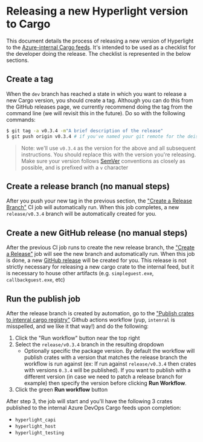 # Releasing a new Hyperlight version to Cargo

This document details the process of releasing a new version of Hyperlight to the [Azure-internal Cargo feeds](https://dev.azure.com/AzureContainerUpstream/hyperlight/_artifacts/feed/hyperlight_packages_test). It's intended to be used as a checklist for the developer doing the release. The checklist is represented in the below sections.

## Create a tag

When the `dev` branch has reached a state in which you want to release a new Cargo version, you should create a tag. Although you can do this from the GitHub releases page, we currently recommend doing the tag from the command line (we will revisit this in the future). Do so with the following commands:

```bash
$ git tag -a v0.3.4 -m"A brief description of the release"
$ git push origin v0.3.4 # if you've named your git remote for the deislabs/hyperlight repo differently, change 'origin' to your remote name
```

>Note: we'll use `v0.3.4` as the version for the above and all subsequent instructions. You should replace this with the version you're releasing. Make sure your version follows [SemVer](https://semver.org) conventions as closely as possible, and is prefixed with a `v` character

## Create a release branch (no manual steps)

After you push your new tag in the previous section, the ["Create a Release Branch"](https://github.com/deislabs/hyperlight/actions/workflows/CreateReleaseBranch.yml) CI job will automatically run. When this job completes, a new `release/v0.3.4` branch will be automatically created for you.

## Create a new GitHub release (no manual steps)

After the previous CI job runs to create the new release branch, the ["Create a Release"](https://github.com/deislabs/hyperlight/actions/workflows/CreateRelease.yml) job will see the new branch and automatically run. When this job is done, a new [GitHub release](https://github.com/deislabs/hyperlight/releases) will be created for you. This release is not strictly necessary for releasing a new cargo crate to the internal feed, but it is necessary to house other artifacts (e.g. `simpleguest.exe`, `callbackguest.exe`, etc)

## Run the publish job

After the release branch is created by automation, go to the ["Publish crates to intenral cargo registry"](https://github.com/deislabs/hyperlight/actions/workflows/CargoPublish.yml) Github actions workflow (yup, `intenral` is misspelled, and we like it that way!) and do the following:

1. Click the "Run workflow" button near the top right
1. Select the `release/v0.3.4` branch in the resulting dropdown
    - Optionally specific the package version. By default the workflow will publish crates with a version that matches the release branch the workflow is run against (ex: If run against `release/v0.3.4` then crates with versions `0.3.4` will be published). If you want to publish with a different version (in case we need to patch a release branch for example) then specify the version before clicking **Run Workflow**.
1. Click the green **Run workflow** button

After step 3, the job will start and you'll have the following 3 crates published to the internal Azure DevOps Cargo feeds upon completion:

- `hyperlight_capi`
- `hyperlight_host`
- `hyperlight_testing`

